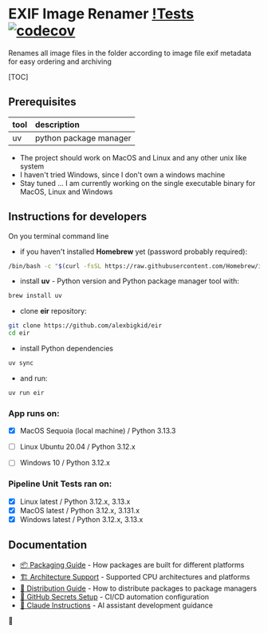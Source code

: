 # EXIF Image Renamer [!Tests](https://github.com/alexbigkid/eir/actions/workflows/pipeline.yml/badge.svg) [![codecov](https://codecov.io/gh/alexbigkid/eir/branch/main/graph/badge.svg)](https://codecov.io/gh/alexbigkid/eir)
Renames all image files in the folder according to image file exif metadata for easy ordering and archiving

[TOC]


## Prerequisites

| tool | description                                        |
| :--- | :------------------------------------------------- |
| uv   | python package manager                             |

- The project should work on MacOS and Linux and any other unix like system
- I haven't tried Windows, since I don't own a windows machine
- Stay tuned ... I am currently working on the single executable binary for MacOS, Linux and Windows


## Instructions for developers

On you terminal command line
- if you haven't installed <b>Homebrew</b> yet (password probably required):
```bash
/bin/bash -c "$(curl -fsSL https://raw.githubusercontent.com/Homebrew/install/HEAD/install.sh)"
```
- install <b>uv</b> - Python version and Python package manager tool with:
```bash
brew install uv
```
- clone <b>eir</b> repository:
```bash
git clone https://github.com/alexbigkid/eir
cd eir
```
- install Python dependencies
```bash
uv sync
```
- and run:
```bash
uv run eir
```



### App runs on:
- [x] MacOS Sequoia (local machine) / Python 3.13.3
- [ ] Linux Ubuntu 20.04  / Python 3.12.x
- [ ] Windows 10 / Python 3.12.x


### Pipeline Unit Tests ran on:
- [x] Linux latest / Python 3.12.x, 3.13.x
- [x] MacOS latest / Python 3.12.x, 3.131.x
- [x] Windows latest / Python 3.12.x, 3.13.x

## Documentation

- [📦 Packaging Guide](docs/PACKAGING.md) - How packages are built for different platforms
- [🏗️ Architecture Support](docs/ARCHITECTURE.md) - Supported CPU architectures and platforms
- [🚀 Distribution Guide](docs/DISTRIBUTION.md) - How to distribute packages to package managers
- [🔑 GitHub Secrets Setup](docs/GITHUB_SECRETS_SETUP.md) - CI/CD automation configuration
- [🤖 Claude Instructions](docs/CLAUDE.md) - AI assistant development guidance

:checkered_flag:
